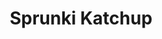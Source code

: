---
slug: sprunki-katchup-2130
title: Sprunki Katchup
description: "Sprunki Katchup is an exciting online game. Play for free directly in your browser!"
icon: /images/popular_mods/Sprunki Katchup.png
url: https://wowtbc.net/sprunkin/katchup/index.html
previewImage: /images/popular_mods/Sprunki Katchup.png
type: popular mods

# SEO配置
seo:
  title: "Sprunki Katchup - Play Free Online Game | Fun Browser Games"
  description: "Sprunki Katchup - Play this fun online game for free in your browser. No download required!"
  ogImage: "/images/popular_mods/Sprunki Katchup.png"
  keywords: "sprunki-katchup-2130, online game, browser game, free game, popular mods game, play online"

videoUrls:
  - https://www.youtube.com/embed/example1
  - https://www.youtube.com/embed/example2

whyPlay:
  title: "Why Play Sprunki Katchup?"
  items:
    - "Immersive Gameplay: Sprunki Katchup offers an engaging and immersive gaming experience that will keep you entertained for hours"
    - "Challenging Levels: Test your skills with increasingly difficult challenges and obstacles"
    - "Beautiful Graphics: Enjoy stunning visuals and smooth animations that bring the game world to life"
    - "Regular Updates: New content and features are added regularly to keep the game fresh and exciting"
    - "Free to Play: Experience all the fun without spending a penny"
    - "Community Features: Connect with other players, share strategies, and compete for high scores"
    - "Cross-Platform: Play on any device with a web browser, no downloads required"

features:
  title: "Key Features of Sprunki Katchup"
  image: "/images/popular_mods/Sprunki Katchup.png"
  items:
    - "Intuitive Controls: Easy to learn controls make Sprunki Katchup accessible for players of all skill levels"
    - "Multiple Game Modes: Enjoy various gameplay options that provide different challenges and experiences"
    - "Character Customization: Personalize your gaming experience with unique characters and items"
    - "Achievement System: Complete special tasks to earn rewards and recognition"
    - "Leaderboards: Compete with players worldwide and see who can achieve the highest scores"

characteristics:
  title: "Game Characteristics"
  image: "/images/popular_mods/Sprunki Katchup.png"
  items:
    - "Genre: Popular mods game with elements of strategy and skill"
    - "Difficulty: Suitable for both casual gamers and those seeking a challenge"
    - "Play Time: Quick sessions or extended gameplay, depending on your preference"
    - "Art Style: Vibrant and engaging visuals that enhance the gaming experience"
    - "Sound Design: Immersive audio that complements the gameplay perfectly"

info: "Sprunki Katchup is an exciting online game that offers players a unique and engaging gaming experience. With its intuitive controls, stunning visuals, and challenging gameplay, Sprunki Katchup provides hours of entertainment for players of all ages and skill levels. Whether you're looking for a quick gaming session during a break or an extended play session, Sprunki Katchup delivers an immersive experience that will keep you coming back for more. The game features multiple levels of increasing difficulty, ensuring that players are constantly challenged as they progress. With regular updates adding new content and features, Sprunki Katchup remains fresh and exciting, providing endless entertainment options for its growing community of players."

howToPlayIntro: "Welcome to Sprunki Katchup! This guide will walk you through the basics and help you master the game. Whether you're a beginner or looking to improve your skills, these tips and instructions will enhance your gaming experience."

howToPlaySteps:
  - title: "Getting Started"
    description: "Begin your Sprunki Katchup adventure by familiarizing yourself with the controls. Use your keyboard or mouse to navigate through the game interface. The tutorial will guide you through the basic mechanics and help you understand the objectives."
  - title: "Understanding the Objectives"
    description: "In Sprunki Katchup, your main goal is to progress through levels by completing specific objectives. Each level presents unique challenges that require different strategies and approaches."
  - title: "Mastering the Controls"
    description: "Practice using the controls to improve your precision and reaction time. Sprunki Katchup requires quick reflexes and strategic thinking to overcome obstacles and defeat opponents."
  - title: "Utilizing Power-ups"
    description: "Collect power-ups throughout the game to enhance your abilities and overcome difficult challenges. Each power-up offers unique advantages that can be crucial for success."
  - title: "Developing Strategies"
    description: "As you progress in Sprunki Katchup, develop effective strategies for different scenarios. Analyze patterns, anticipate challenges, and adapt your approach to maximize your performance."

faq:
  title: "Frequently Asked Questions about Sprunki Katchup"
  items:
    - question: "Is Sprunki Katchup free to play?"
      answer: "Yes, Sprunki Katchup is completely free to play directly in your web browser. No downloads or purchases are required to enjoy the full game experience."
    - question: "Can I play Sprunki Katchup on mobile devices?"
      answer: "Yes, Sprunki Katchup is optimized for both desktop and mobile play. You can enjoy the game on any device with a web browser and internet connection."
    - question: "Are there any in-game purchases?"
      answer: "While Sprunki Katchup is free to play, there may be optional in-game purchases available for cosmetic items or additional features that don't affect core gameplay."
    - question: "How often is Sprunki Katchup updated?"
      answer: "The developers regularly update Sprunki Katchup with new content, features, and improvements based on player feedback and game performance."
    - question: "Can I play Sprunki Katchup offline?"
      answer: "Currently, Sprunki Katchup requires an internet connection to play as it's a browser-based online game."
    - question: "Is Sprunki Katchup suitable for children?"
      answer: "Yes, Sprunki Katchup is designed to be family-friendly and suitable for players of all ages."
    - question: "How do I report bugs or issues?"
      answer: "If you encounter any problems while playing Sprunki Katchup, you can report them through the game's support page or contact the developers directly through their website."
    - question: "Still Have Questions?"
      answer: "If you have additional questions about Sprunki Katchup that aren't covered in this FAQ, please visit our support center or contact our customer service team for assistance."
---